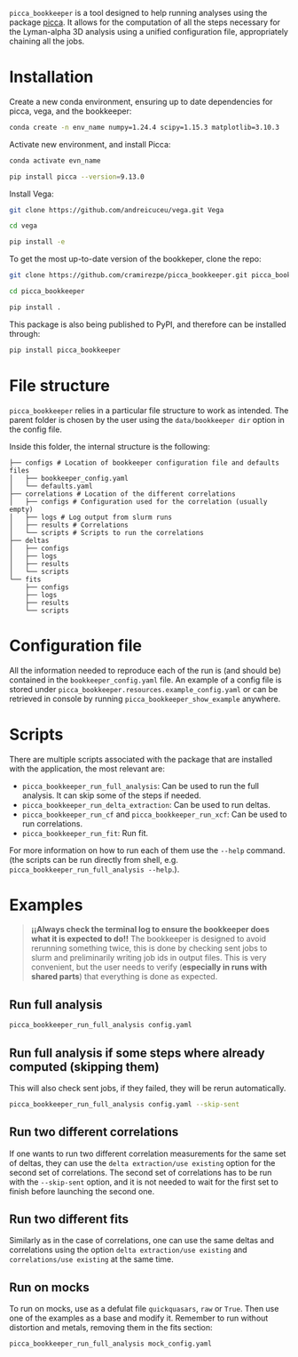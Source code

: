 ``picca_bookkeeper`` is a tool designed to help running analyses using the package [picca](https://github.com/igmhub/picca/). It allows for the computation of all the steps necessary for the Lyman-alpha 3D analysis using a unified configuration file, appropriately chaining all the jobs.

# Installation
Create a new conda environment, ensuring up to date dependencies for picca, vega, and the bookkeeper: 
```bash
conda create -n env_name numpy=1.24.4 scipy=1.15.3 matplotlib=3.10.3
```

Activate new environment, and install Picca: 
```bash
conda activate evn_name

pip install picca --version=9.13.0
```

Install Vega:
```bash
git clone https://github.com/andreicuceu/vega.git Vega

cd vega

pip install -e
```

To get the most up-to-date version of the bookkeper, clone the repo:
```bash
git clone https://github.com/cramirezpe/picca_bookkeeper.git picca_bookkeeper

cd picca_bookkeeper

pip install .
```

This package is also being published to PyPI, and therefore can be installed through:
```bash
pip install picca_bookkeeper
```

# File structure
``picca_bookkeeper`` relies in a particular file structure to work as intended. The parent folder is chosen by the user using the ``data/bookkeeper dir`` option in the config file.

Inside this folder, the internal structure is the following:
```
├── configs # Location of bookkeeper configuration file and defaults files
│   ├── bookkeeper_config.yaml 
│   └── defaults.yaml
├── correlations # Location of the different correlations
│   ├── configs # Configuration used for the correlation (usually empty)
│   ├── logs # Log output from slurm runs
│   ├── results # Correlations
│   └── scripts # Scripts to run the correlations
├── deltas
│   ├── configs
│   ├── logs
│   ├── results
│   └── scripts
└── fits
    ├── configs
    ├── logs
    ├── results
    └── scripts
```


# Configuration file
All the information needed to reproduce each of the run is (and should be) contained in the ``bookkeeper_config.yaml`` file. An example of a config file is stored under ``picca_bookkeeper.resources.example_config.yaml`` or can be retrieved in console by running  ``picca_bookkeeper_show_example`` anywhere.
# Scripts
There are multiple scripts associated with the package that are installed with the application, the most relevant are:
- ``picca_bookkeeper_run_full_analysis``: Can be used to run the full analysis. It can skip some of the steps if needed.
- ``picca_bookkeeper_run_delta_extraction``: Can be used to run deltas.
- ``picca_bookkeeper_run_cf`` and ``picca_bookkeeper_run_xcf``: Can be used to run correlations.
- ``picca_bookkeeper_run_fit``: Run fit.

For more information on how to run each of them use the ``--help`` command. (the scripts can be run directly from shell, e.g. ``picca_bookkeeper_run_full_analysis --help``.).

# Examples
> **¡¡Always check the terminal log to ensure the bookkeeper does what it is expected to do!!** The bookkeeper is designed to avoid rerunning something twice, this is done by checking sent jobs to slurm and preliminarily writing job ids in output files. This is very convenient, but the user needs to verify (**especially in runs with shared parts**) that everything is done as expected. 

## Run full analysis
``` bash
picca_bookkeeper_run_full_analysis config.yaml
```

## Run full analysis if some steps where already computed (skipping them)
This will also check sent jobs, if they failed, they will be rerun automatically.
``` bash
picca_bookkeeper_run_full_analysis config.yaml --skip-sent
```

## Run two different correlations 
If one wants to run two different correlation measurements for the same set of deltas, they can use the ``delta extraction/use existing`` option for the second set of correlations. The second set of correlations has to be run with the ``--skip-sent`` option, and it is not needed to wait for the first set to finish before launching the second one.

## Run two different fits
Similarly as in the case of correlations, one can use the same deltas and correlations using the option ``delta extraction/use existing`` and ``correlations/use existing`` at the same time.

## Run on mocks
To run on mocks, use as a defulat file  ``quickquasars``, ``raw`` or ``True``. Then use one of the examples as a base and modify it. Remember to run without distortion and metals, removing them in the fits section:
```
picca_bookkeeper_run_full_analysis mock_config.yaml
```
